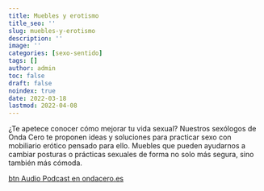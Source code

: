 ```yaml
---
title: Muebles y erotismo
title_seo: ''
slug: muebles-y-erotismo
description: ''
image: ''
categories: [sexo-sentido]
tags: []
author: admin
toc: false
draft: false
noindex: true
date: 2022-03-18
lastmod: 2022-04-08
---
```

¿Te apetece conocer cómo mejorar tu vida sexual? Nuestros sexólogos de Onda
Cero te proponen ideas y soluciones para practicar sexo con mobiliario
erótico pensado para ello. Muebles que pueden ayudarnos a cambiar posturas o
prácticas sexuales de forma no solo más segura, sino también más cómoda.

[btn Audio Podcast en ondacero.es](https://www.ondacero.es/emisoras/murcia/murcia/audios-podcast/mas-de-uno/muebles-erotismo_2022031862348dad5bbac900017db4d9.html)
